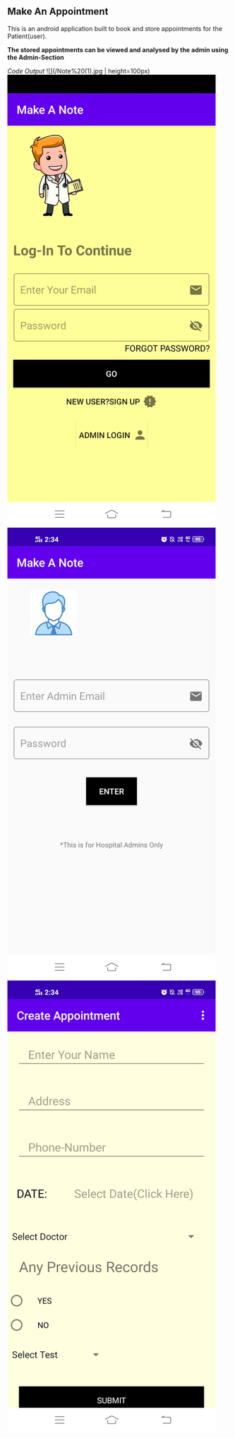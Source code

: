 ## Make An Appointment

This is an android application built to book and store appointments for the Patient(user).

**The stored appointments can be viewed and analysed by the admin using the Admin-Section**

*Code Output*
![](/Note%20(1).jpg | height=100px)
![](/Note%20(2).jpg)
![](/Note%20(3).jpg)
![](/Note%20(4).jpg)
